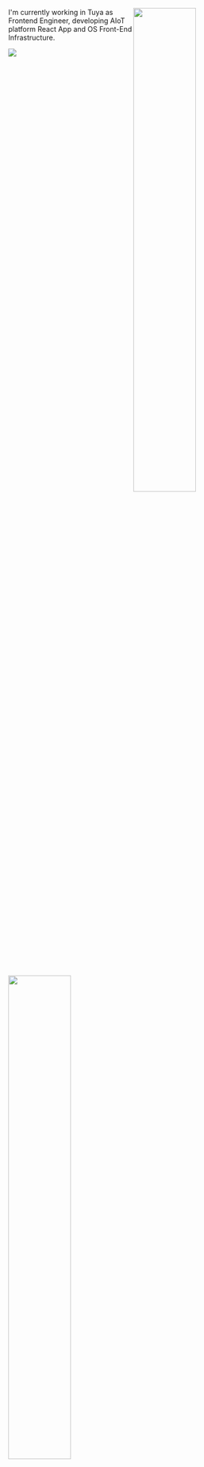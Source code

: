 <a href="https://blog.saber2pr.top/"><img align="right" src="https://github-readme-stats.vercel.app/api?username=saber2pr&show_icons=true&title_color=fff&icon_color=588aeb&bg_color=2e2165&text_color=c8c4d8" width="50%" />
</a>

<img align="left" src="https://genshin-card.getloli.com/rand/82173644.png" width="50%" />

I'm currently working in Tuya as Frontend Engineer, developing AIoT platform React App and OS Front-End Infrastructure.

<a href="https://saber2pr.top/#/数据"><img src="https://cdn.jsdelivr.net/gh/saber2pr/saber2pr@gh-pages/out/curve.svg?_ts=1627563825545" /></a>
